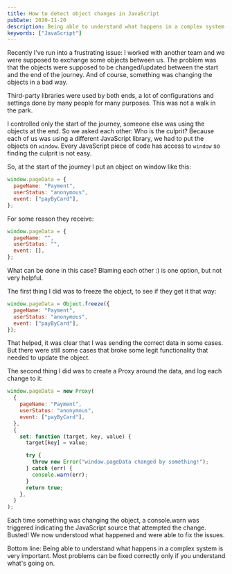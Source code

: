 ```yaml
---
title: How to detect object changes in JavaScript
pubDate: 2020-11-20
description: Being able to understand what happens in a complex system is very important. Most problems can be fixed correctly only if you understand what's going on. Object changes in JavaScript are hard to debug.
keywords: ["JavaScript"]
---
```


Recently I've run into a frustrating issue: I worked with another team and we were supposed to exchange
some objects between us. The problem was that the objects were supposed to be changed/updated between the start
and the end of the journey. And of course, something was changing the objects in a bad way.

Third-party libraries were used by both ends, a lot of configurations and settings done by many people for many purposes.
This was not a walk in the park.

I controlled only the start of the journey, someone else was using the objects at the end. So we asked each other: Who is the culprit?
Because each of us was using a different JavaScript library, we had to put the objects on `window`. Every JavaScript piece of code
has access to `window` so finding the culprit is not easy.

So, at the start of the journey I put an object on window like this:

```js
window.pageData = {
  pageName: "Payment",
  userStatus: "anonymous",
  event: ["payByCard"],
};
```

For some reason they receive:

```js
window.pageData = {
  pageName: "",
  userStatus: "",
  event: [],
};
```

What can be done in this case? Blaming each other :) is one option, but not very helpful.

The first thing I did was to freeze the object, to see if they get it that way:

```js
window.pageData = Object.freeze({
  pageName: "Payment",
  userStatus: "anonymous",
  event: ["payByCard"],
});
```

That helped, it was clear that I was sending the correct data in some cases.
But there were still some cases that broke some legit functionality that needed to update the object.

The second thing I did was to create a Proxy around the data, and log each change to it:

```js
window.pageData = new Proxy(
  {
    pageName: "Payment",
    userStatus: "anonymous",
    event: ["payByCard"],
  },
  {
    set: function (target, key, value) {
      target[key] = value;

      try {
        throw new Error("window.pageData changed by something!");
      } catch (err) {
        console.warn(err);
      }
      return true;
    },
  }
);
```

Each time something was changing the object, a console.warn was triggered indicating the JavaScript source that attempted
the change. Busted! We now understood what happened and were able to fix the issues.

Bottom line: Being able to understand what happens in a complex system is very important.
Most problems can be fixed correctly only if you understand what's going on.
